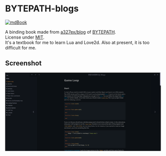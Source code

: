# BYTEPATH-blogs

[![mdBook](https://img.shields.io/static/v1?style=for-the-badge&message=mdBook&color=000000&logo=mdBook&logoColor=FFFFFF&label=)](https://rust-lang.github.io/mdBook)

A binding book made from [a327ex/blog](https://github.com/a327ex/blog) of [BYTEPATH](https://github.com/a327ex/BYTEPATH).  
License under [MIT](https://github.com/scillidan/BYTEPATH/blob/main/LICENSE).  
It's a textbook for me to learn Lua and Love2d. Also at present, it is too difficult for me.

## Screenshot

![](BYTEPATH-blogs.png)